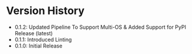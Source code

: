 # Version History

- 0.1.2: Updated Pipeline To Support Multi-OS & Added Support for PyPI Release (latest)
- 0.1.1: Introduced Linting
- 0.1.0: Initial Release